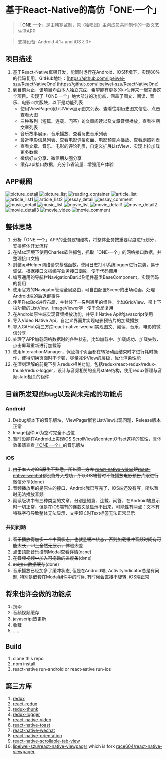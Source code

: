 # 基于React-Native的高仿「ONE·一个」

> [「ONE·一个」](http://www.wandoujia.com/apps/one.hh.oneclient)是由韩寒监制，原《独唱团》主创成员共同制作的一款文艺生活APP

>  支持设备: Android 4.1+ and iOS 8.0+


## 项目描述
1. 基于React-Native框架开发，能同时运行在Android、iOS环境下，实现80%的代码复用，GitHub地址：[https://github.com/lipeiwei-szu/ReactNativeOne](https://github.com/lipeiwei-szu/ReactNativeOne)
2. 到目前为止，该项目均由本人独立完成，希望能有更多的小伙伴来一起完善这个项目。实现了「ONE·一个」绝大部分的功能点，涵盖了图文、阅读、音乐、电影四大版块，以下是功能列表
    + 使用ViewPager跟ListView展示图文列表、查看往期历史图文信息、点击查看大图
    + 三种系列（短篇、连载、问答）的文章阅读以及文章音频播放，查看往期文章列表
    + 音乐故事展示、音乐播放、查看历史音乐列表
    + 最近电影信息列表、查看电影详情页面、电影预告片播放、查看剧照列表
    + 查看文章、音乐、电影的评论列表，自定义扩展ListView，实现上拉加载更多数据
    + 微信好友分享、微信朋友圈分享
    + 缓存api接口数据，充分节省流量，增强用户体验

## APP截图
![picture_detail](./screenshots/picture_detail.png) ![picture_list](./screenshots/picture_list.png)
![reading_container](./screenshots/reading_container.png) ![article_list](./screenshots/article_list.png)
![article_list1](./screenshots/article_list1.png) ![article_list2](./screenshots/article_list2.png)
![essay_detail](./screenshots/essay_detail.png) ![essay_comment](./screenshots/essay_comment.png)
![music_detail](./screenshots/music_detail.png) ![music_list](./screenshots/music_list.png)
![movie_list](./screenshots/movie_list.png) ![movie_detail1](./screenshots/movie_detail1.png)
![movie_detail2](./screenshots/movie_detail2.png) ![movie_detail3](./screenshots/movie_detail3.png)
![movie_video](./screenshots/movie_video.png) ![movie_comment](./screenshots/movie_comment.png)

## 整体思路
1. 分析「ONE·一个」APP的业务逻辑结构，将整体业务按重要程度进行划分，安排整体开发流程
2. 在Mac环境下使用Charles软件抓包，抓取「ONE·一个」的网络接口数据，并整理接口文档
3. 封装apiHelper网络请求基础函数，使用日志打印系统logger进行包装，易于调试，根据接口文档编写业务接口函数，便于代码调用
4. 编写通用的导航栏NavigationBar以及组件基类BaseComponent，实现代码的复用
5. 使用官方的Navigator管理全局路由，可自由配置Scene的出场动画，处理Android端的后退键事件
6. 使用FlexBox进行布局，并封装了一系列通用的组件，比如GridView、带上下拉功能的ListView、ImageViewer等，便于全局复用
7. 在Android原生端实现音频播放功能，并导出Native Api给javascript使用
8. 导入Video Native Api，自定义界面并实现电影预告片的加载播放
9. 导入GitHub第三方库react-native-wechat实现图文、阅读、音乐、电影的微信分享
10. 处理了APP加载网络数据时的各种状态，比如加载中、加载成功、加载失败、点击屏幕重新进行加载等
11. 使用InteractionManager，保证每个页面都在转场动画结束时才进行耗时操作，使得切换页面时不卡顿，尽量减少View的层级，优化渲染性能
12. 在深刻理解的前提下引入redux相关功能，包括redux/react-redux/redux-thunk/redux-logger，设计与音频相关的全局state结构，使用redux管理与音频state相关的组件

## 目前所发现的bug以及尚未完成的功能点

### Android
1. Debug版本下的音乐版块，ViewPager嵌套ListView出现问题，Release版本正常
2. Image组件uri为空时完全不占位
3. 暂时没能在Android上实现iOS ScrollView的contentOffset这样的属性，具体效果请查看[「ONE·一个」](http://www.wandoujia.com/apps/one.hh.oneclient)的音乐版块

### iOS
1. ~~由于本人对iOS原生不熟悉，所以第三方库 [react-native-video](https://github.com/react-native-community/react-native-video)跟[react-native-wechat](https://github.com/weflex/react-native-wechat)都没能导入成功，所以iOS端暂时不能播放电影预告片跟进行微信分享~~(done)
2. 音频播放用的是原生的接口，Android我已写完了，iOS端还没有写，所以暂时无法播放音频
3. 阅读版块中有三种类型的文章，分别是短篇、连载、问答，在Android端显示时一切正常，但是在iOS端有的连载文章显示不出来，可能性有两点：文本有特殊字符导致整体无法显示、文字超长时Text标签无法正常显示

### 共同问题
1. ~~音乐播放得加多一个中间状态，也就是缓冲状态，否则加载缓冲音频时间有可能太长，UI上全然无展示，体验太差~~
2. ~~点击顶部音乐控制Modal查看详情~~(done)
3. ~~在音频视频中加入可拖动的进度条~~(done)
4. ~~api接口数据缓存~~(done)
5. 音乐播放已经加多了缓冲状态, 但是在Android端, ActivityIndicator总是有问题, 特别是嵌套在Modal组件中的时候, 有时候会直接不旋转. iOS端正常

## 将来也许会做的功能点
1. 搜索
2. 音频视频缓存
3. javascript热更新
4. 收藏
5. ......

## Build
1. clone this repo
2. npm install
3. react-native run-android or react-native run-ios

## 第三方库
1. [redux](https://github.com/reactjs/redux)
2. [react-redux](https://github.com/reactjs/react-redux)
3. [redux-thunk](https://github.com/gaearon/redux-thunk)
4. [redux-logger](https://github.com/evgenyrodionov/redux-logger)
5. [react-native-video](https://github.com/react-native-community/react-native-video)
6. [react-native-toast](https://github.com/remobile/react-native-toast)
7. [react-native-wechat](https://github.com/weflex/react-native-wechat)
8. [react-native-orientation](https://github.com/yamill/react-native-orientation)
9. [react-native-scrollable-tab-view](https://github.com/skv-headless/react-native-scrollable-tab-view)
10. [lipeiwei-szu/react-native-viewpager](https://github.com/lipeiwei-szu/react-native-viewpager)  which is fork [race604/react-native-viewpager](https://github.com/race604/react-native-viewpager)



